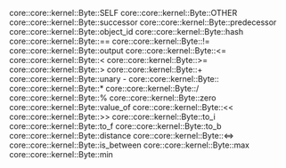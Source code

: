 core::core::kernel::Byte::SELF
core::core::kernel::Byte::OTHER
core::core::kernel::Byte::successor
core::core::kernel::Byte::predecessor
core::core::kernel::Byte::object_id
core::core::kernel::Byte::hash
core::core::kernel::Byte::==
core::core::kernel::Byte::!=
core::core::kernel::Byte::output
core::core::kernel::Byte::<=
core::core::kernel::Byte::<
core::core::kernel::Byte::>=
core::core::kernel::Byte::>
core::core::kernel::Byte::+
core::core::kernel::Byte::unary -
core::core::kernel::Byte::
core::core::kernel::Byte::*
core::core::kernel::Byte::/
core::core::kernel::Byte::%
core::core::kernel::Byte::zero
core::core::kernel::Byte::value_of
core::core::kernel::Byte::<<
core::core::kernel::Byte::>>
core::core::kernel::Byte::to_i
core::core::kernel::Byte::to_f
core::core::kernel::Byte::to_b
core::core::kernel::Byte::distance
core::core::kernel::Byte::<=>
core::core::kernel::Byte::is_between
core::core::kernel::Byte::max
core::core::kernel::Byte::min